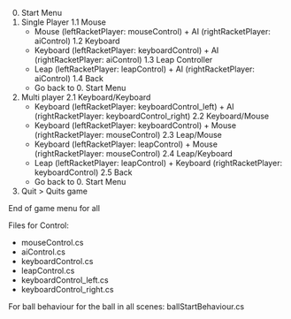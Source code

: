 0. Start Menu
  1. Single Player
    1.1 Mouse
      - Mouse (leftRacketPlayer: mouseControl) + AI (rightRacketPlayer: aiControl)
    1.2 Keyboard
      - Keyboard (leftRacketPlayer: keyboardControl) + AI (rightRacketPlayer: aiControl)
    1.3 Leap Controller
      - Leap (leftRacketPlayer: leapControl) + AI (rightRacketPlayer: aiControl)
    1.4 Back
      - Go back to 0. Start Menu
  2. Multi player
    2.1 Keyboard/Keyboard
      - Keyboard (leftRacketPlayer: keyboardControl_left) + AI (rightRacketPlayer: keyboardControl_right)
    2.2 Keyboard/Mouse
      - Keyboard (leftRacketPlayer: keyboardControl) + Mouse (rightRacketPlayer: mouseControl)
    2.3 Leap/Mouse
      - Keyboard (leftRacketPlayer: leapControl) + Mouse (rightRacketPlayer: mouseControl)
    2.4 Leap/Keyboard
      - Leap (leftRacketPlayer: leapControl) + Keyboard (rightRacketPlayer: keyboardControl)
    2.5 Back 
      - Go back to 0. Start Menu
  3. Quit
    > Quits game
    
End of game menu for all

Files for Control:
- mouseControl.cs
- aiControl.cs
- keyboardControl.cs
- leapControl.cs
- keyboardControl_left.cs
- keyboardControl_right.cs

For ball behaviour for the ball in all scenes: ballStartBehaviour.cs
